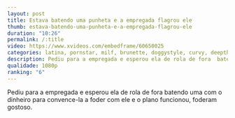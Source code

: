```yaml
---
layout: post
title: Estava batendo uma punheta e a empregada flagrou ele
thumb: estava-batendo-uma-punheta-e-a-empregada-flagrou-ele
duration: "10:26"
permalink: /:title
video: https://www.xvideos.com/embedframe/60650025
categories: latina, pornstar, milf, brunette, doggystyle, curvy, deepthroat, busty, cowgirl, big-ass, maid, titfuck, reality, thick, big-tits, big-boobs, trickery, antonella-la-sirena
description: Pediu para a empregada e esperou ela de rola de fora  batendo uma com o dinheiro para convence-la a foder com ele e o plano funcionou, foderam gostoso.
qualidade: 1080p
ranking: "6"
---
```

Pediu para a empregada e esperou ela de rola de fora  batendo uma com o dinheiro para convence-la a foder com ele e o plano funcionou, foderam gostoso.